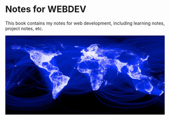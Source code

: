 # Notes for WEBDEV

This book contains my notes for web development, including learning notes, project notes, etc.

![Image courtesy of facebook](facebook_map.jpg)